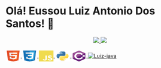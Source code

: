# Olá! Eussou Luiz Antonio Dos Santos! 👋 #

<!--
- 📚 Estou estudando atualemnte...
- 🌱 Eu estou estudando Java...
- 📫 Meu contato é: luiz.machado.santos2000@gmailcom...
- 😄 Pronouns: Ele/Dele...
-->

<div align="center">
  <a href="https://github.com/luiz01204">
  <img height="180em" src="https://github-readme-stats.vercel.app/api?username=luiz01204&show_icons=false&theme=merko&include_all_commits=true&count_private=true"/>
  <img height="180em" src="https://github-readme-stats.vercel.app/api/top-langs/?username=luiz01204&layout=compact&langs_count=7&theme=merko"/>
</div>

<div style="display: inline_block"><br>
  <img align="center" alt="Luiz-HTML" height="30" width="40" src="https://raw.githubusercontent.com/devicons/devicon/master/icons/html5/html5-original.svg">
  <img align="center" alt="Luiz-CSS" height="30" width="40" src="https://raw.githubusercontent.com/devicons/devicon/master/icons/css3/css3-original.svg">
  <img align="center" alt="Luiz-Js" height="30" width="40" src="https://raw.githubusercontent.com/devicons/devicon/master/icons/javascript/javascript-plain.svg">
  <img align="center" alt="Luiz-Python" height="30" width="40" src="https://raw.githubusercontent.com/devicons/devicon/master/icons/python/python-original.svg">
  <img align="center" alt="Luiz-Csharp" height="30" width="40" src="https://raw.githubusercontent.com/devicons/devicon/master/icons/csharp/csharp-original.svg">
  <img align="center" alt="Luiz-java" height="30" width="40" src="[[https://cdn.jsdelivr.net/gh/devicons/devicon@v2.15.1/devicon.min.css](https://cdn.jsdelivr.net/gh/devicons/devicon/icons/java/java-original.svg)](https://cdn.jsdelivr.net/gh/devicons/devicon/icons/java/java-original.svg)">
</div>
